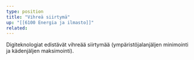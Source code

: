 ```yaml
---
type: position
title: "Vihreä siirtymä"
up: "[[6100 Energia ja ilmasto]]"
related:
---
```


Digiteknologiat edistävät vihreää siirtymää (ympäristöjalanjäljen minimointi ja kädenjäljen maksimointi).